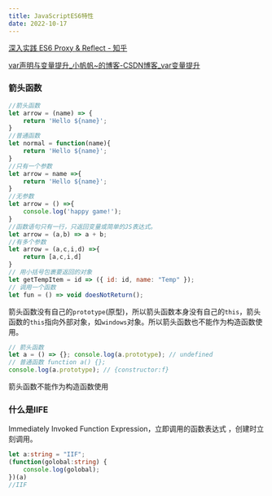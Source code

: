```yaml
---
title: JavaScriptES6特性
date: 2022-10-17
---
```


[深入实践 ES6 Proxy & Reflect - 知乎](https://zhuanlan.zhihu.com/p/60126477)

[var声明与变量提升\_小帆帆\~的博客-CSDN博客\_var变量提升](https://blog.csdn.net/er_fan/article/details/84139372)

### 箭头函数

```javascript
//箭头函数
let arrow = (name) => {
    return 'Hello ${name}';
}
//普通函数
let normal = function(name){
    return 'Hello ${name}';
}
//只有一个参数
let arrow = name =>{
    return 'Hello ${name}';
}
//无参数
let arrow = () =>{
    console.log('happy game!');
}
//函数语句只有一行，只返回变量或简单的JS表达式。
let arrow = (a,b) => a + b;
//有多个参数
let arrow = (a,c,i,d) =>{
    return [a,c,i,d]
}
// 用小括号包裹要返回的对象
let getTempItem = id => ({ id: id, name: "Temp" });
// 调用一个函数
let fun = () => void doesNotReturn();
```

箭头函数没有自己的`prototype`(原型)，所以箭头函数本身没有自己的`this`，箭头函数的`this`指向外部对象，如`windows`对象。所以箭头函数也不能作为构造函数使用。

```js
// 箭头函数 
let a = () => {}; console.log(a.prototype); // undefined 
// 普通函数 function a() {}; 
console.log(a.prototype); // {constructor:f}
```

箭头函数不能作为构造函数使用



### 什么是IIFE

Immediately Invoked Function Expression，立即调用的函数表达式 ，创建时立刻调用。

```typescript
let a:string = "IIF";
(function(golobal:string) {
    console.log(golobal);
})(a)
//IIF
```


